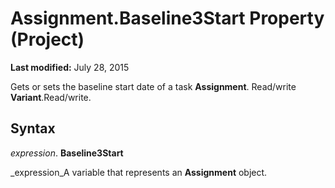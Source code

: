 
# Assignment.Baseline3Start Property (Project)

 **Last modified:** July 28, 2015

Gets or sets the baseline start date of a task  **Assignment**. Read/write  **Variant**.Read/write.

## Syntax

 _expression_. **Baseline3Start**

 _expression_A variable that represents an  **Assignment** object.

